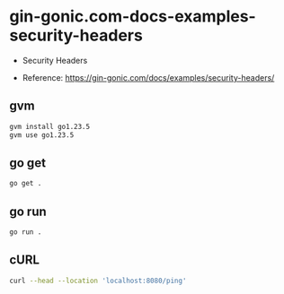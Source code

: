 # gin-gonic.com-docs-examples-security-headers

- Security Headers

- Reference: https://gin-gonic.com/docs/examples/security-headers/

## gvm

```sh
gvm install go1.23.5
gvm use go1.23.5
```

## go get

```sh
go get .
```

## go run

```sh
go run .
```

## cURL

```sh
curl --head --location 'localhost:8080/ping'
```
